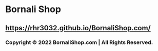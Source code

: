 # Bornali Shop
## https://rhr3032.github.io/BornaliShop.com/
### Copyright © 2022 BornaliShop.com | All Rights Reserved.
